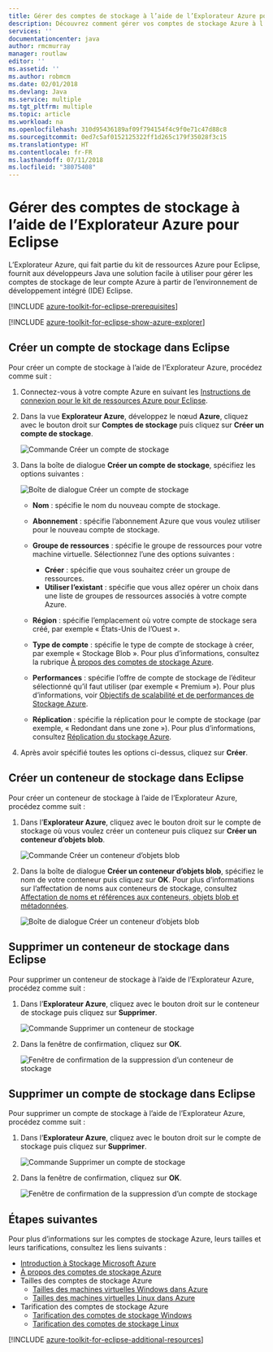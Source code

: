 ```yaml
---
title: Gérer des comptes de stockage à l’aide de l’Explorateur Azure pour Eclipse
description: Découvrez comment gérer vos comptes de stockage Azure à l’aide de l’Explorateur Azure pour Eclipse.
services: ''
documentationcenter: java
author: rmcmurray
manager: routlaw
editor: ''
ms.assetid: ''
ms.author: robmcm
ms.date: 02/01/2018
ms.devlang: Java
ms.service: multiple
ms.tgt_pltfrm: multiple
ms.topic: article
ms.workload: na
ms.openlocfilehash: 310d95436189af09f794154f4c9f0e71c47d88c8
ms.sourcegitcommit: 0ed7c5af0152125322ff1d265c179f35028f3c15
ms.translationtype: HT
ms.contentlocale: fr-FR
ms.lasthandoff: 07/11/2018
ms.locfileid: "38075408"
---
```

# <a name="manage-storage-accounts-by-using-the-azure-explorer-for-eclipse"></a>Gérer des comptes de stockage à l’aide de l’Explorateur Azure pour Eclipse

L’Explorateur Azure, qui fait partie du kit de ressources Azure pour Eclipse, fournit aux développeurs Java une solution facile à utiliser pour gérer les comptes de stockage de leur compte Azure à partir de l’environnement de développement intégré (IDE) Eclipse.

[!INCLUDE [azure-toolkit-for-eclipse-prerequisites](../includes/azure-toolkit-for-eclipse-prerequisites.md)]

[!INCLUDE [azure-toolkit-for-eclipse-show-azure-explorer](../includes/azure-toolkit-for-eclipse-show-azure-explorer.md)]

## <a name="create-a-storage-account-in-eclipse"></a>Créer un compte de stockage dans Eclipse

Pour créer un compte de stockage à l’aide de l’Explorateur Azure, procédez comme suit :

1. Connectez-vous à votre compte Azure en suivant les [Instructions de connexion pour le kit de ressources Azure pour Eclipse](https://docs.microsoft.com/java/azure/eclipse/azure-toolkit-for-eclipse-sign-in-instructions).

1. Dans la vue **Explorateur Azure**, développez le nœud **Azure**, cliquez avec le bouton droit sur **Comptes de stockage** puis cliquez sur **Créer un compte de stockage**.

   ![Commande Créer un compte de stockage][CS01]

1. Dans la boîte de dialogue **Créer un compte de stockage**, spécifiez les options suivantes :

   ![Boîte de dialogue Créer un compte de stockage][CS02]

   * **Nom** : spécifie le nom du nouveau compte de stockage.

   * **Abonnement** : spécifie l’abonnement Azure que vous voulez utiliser pour le nouveau compte de stockage.

   * **Groupe de ressources** : spécifie le groupe de ressources pour votre machine virtuelle. Sélectionnez l’une des options suivantes :
      * **Créer** : spécifie que vous souhaitez créer un groupe de ressources.
      * **Utiliser l’existant** : spécifie que vous allez opérer un choix dans une liste de groupes de ressources associés à votre compte Azure.

   * **Région** : spécifie l’emplacement où votre compte de stockage sera créé, par exemple « États-Unis de l’Ouest ».

   * **Type de compte** : spécifie le type de compte de stockage à créer, par exemple « Stockage Blob ». Pour plus d’informations, consultez la rubrique [À propos des comptes de stockage Azure].

   * **Performances** : spécifie l’offre de compte de stockage de l’éditeur sélectionné qu’il faut utiliser (par exemple « Premium »). Pour plus d’informations, voir [Objectifs de scalabilité et de performances de Stockage Azure].

   * **Réplication** : spécifie la réplication pour le compte de stockage (par exemple, « Redondant dans une zone »). Pour plus d’informations, consultez [Réplication du stockage Azure].

1. Après avoir spécifié toutes les options ci-dessus, cliquez sur **Créer**.

## <a name="create-a-storage-container-in-eclipse"></a>Créer un conteneur de stockage dans Eclipse

Pour créer un conteneur de stockage à l’aide de l’Explorateur Azure, procédez comme suit :

1. Dans l’**Explorateur Azure**, cliquez avec le bouton droit sur le compte de stockage où vous voulez créer un conteneur puis cliquez sur **Créer un conteneur d’objets blob**.

   ![Commande Créer un conteneur d’objets blob][CC01]

1. Dans la boîte de dialogue **Créer un conteneur d’objets blob**, spécifiez le nom de votre conteneur puis cliquez sur **OK**. Pour plus d’informations sur l’affectation de noms aux conteneurs de stockage, consultez [Affectation de noms et références aux conteneurs, objets blob et métadonnées].

   ![Boîte de dialogue Créer un conteneur d’objets blob][CC02]

## <a name="delete-a-storage-container-in-eclipse"></a>Supprimer un conteneur de stockage dans Eclipse

Pour supprimer un conteneur de stockage à l’aide de l’Explorateur Azure, procédez comme suit :

1. Dans l’**Explorateur Azure**, cliquez avec le bouton droit sur le conteneur de stockage puis cliquez sur **Supprimer**.

   ![Commande Supprimer un conteneur de stockage][DC01]

1. Dans la fenêtre de confirmation, cliquez sur **OK**.

   ![Fenêtre de confirmation de la suppression d’un conteneur de stockage][DC02]

## <a name="delete-a-storage-account-in-eclipse"></a>Supprimer un compte de stockage dans Eclipse

Pour supprimer un compte de stockage à l’aide de l’Explorateur Azure, procédez comme suit :

1. Dans l’**Explorateur Azure**, cliquez avec le bouton droit sur le compte de stockage puis cliquez sur **Supprimer**.

   ![Commande Supprimer un compte de stockage][DS01]

1. Dans la fenêtre de confirmation, cliquez sur **OK**.

   ![Fenêtre de confirmation de la suppression d’un compte de stockage][DS02]

## <a name="next-steps"></a>Étapes suivantes

Pour plus d’informations sur les comptes de stockage Azure, leurs tailles et leurs tarifications, consultez les liens suivants :

* [Introduction à Stockage Microsoft Azure]
* [À propos des comptes de stockage Azure]
* Tailles des comptes de stockage Azure
  * [Tailles des machines virtuelles Windows dans Azure]
  * [Tailles des machines virtuelles Linux dans Azure]
* Tarification des comptes de stockage Azure
  * [Tarification des comptes de stockage Windows]
  * [Tarification des comptes de stockage Linux]

[!INCLUDE [azure-toolkit-for-eclipse-additional-resources](../includes/azure-toolkit-for-eclipse-additional-resources.md)]

<!-- URL List -->

[Introduction à Stockage Microsoft Azure]: /azure/storage/storage-introduction
[À propos des comptes de stockage Azure]: /azure/storage/storage-create-storage-account
[Réplication du stockage Azure]: /azure/storage/storage-redundancy
[Objectifs de scalabilité et de performances de Stockage Azure]: /azure/storage/storage-scalability-targets
[Affectation de noms et références aux conteneurs, objets blob et métadonnées]: http://go.microsoft.com/fwlink/?LinkId=255555

[Tailles des machines virtuelles Windows dans Azure]: /azure/virtual-machines/virtual-machines-windows-sizes
[Tailles des machines virtuelles Linux dans Azure]: /azure/virtual-machines/virtual-machines-linux-sizes
[Tarification des comptes de stockage Windows]: /pricing/details/virtual-machines/windows/
[Tarification des comptes de stockage Linux]: /pricing/details/virtual-machines/linux/

<!-- IMG List -->

[CS01]: media/azure-toolkit-for-eclipse-managing-storage-accounts-using-azure-explorer/CS01.png
[CS02]: media/azure-toolkit-for-eclipse-managing-storage-accounts-using-azure-explorer/CS02.png
[CC01]: media/azure-toolkit-for-eclipse-managing-storage-accounts-using-azure-explorer/CC01.png
[CC02]: media/azure-toolkit-for-eclipse-managing-storage-accounts-using-azure-explorer/CC02.png

[DS01]: media/azure-toolkit-for-eclipse-managing-storage-accounts-using-azure-explorer/DS01.png
[DS02]: media/azure-toolkit-for-eclipse-managing-storage-accounts-using-azure-explorer/DS02.png
[DC01]: media/azure-toolkit-for-eclipse-managing-storage-accounts-using-azure-explorer/DC01.png
[DC02]: media/azure-toolkit-for-eclipse-managing-storage-accounts-using-azure-explorer/DC02.png

